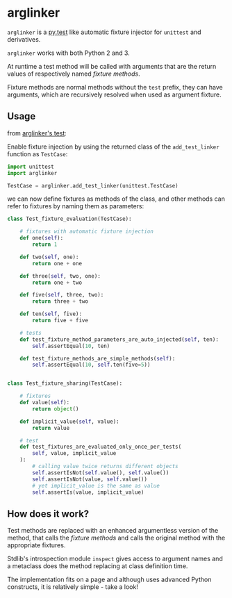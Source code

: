 # arglinker

`arglinker` is a [py.test](http://pytest.org/latest/fixture.html) like automatic
fixture injector for `unittest` and derivatives.

`arglinker` works with both Python 2 and 3.

At runtime a test method will be called with arguments that are the return
values of respectively named *fixture methods*.

Fixture methods are normal methods without the `test` prefix, they can have
arguments, which are recursively resolved when used as argument fixture.


## Usage

from [arglinker's test](https://github.com/krisztianfekete/arglinker/blob/master/test_arglinker.py):

Enable fixture injection by using the returned class of the
`add_test_linker` function as `TestCase`:

```python
import unittest
import arglinker

TestCase = arglinker.add_test_linker(unittest.TestCase)
```

we can now define fixtures as methods of the class, and other methods
can refer to fixtures by naming them as parameters:

```python
class Test_fixture_evaluation(TestCase):

    # fixtures with automatic fixture injection
    def one(self):
        return 1

    def two(self, one):
        return one + one

    def three(self, two, one):
        return one + two

    def five(self, three, two):
        return three + two

    def ten(self, five):
        return five + five

    # tests
    def test_fixture_method_parameters_are_auto_injected(self, ten):
        self.assertEqual(10, ten)

    def test_fixture_methods_are_simple_methods(self):
        self.assertEqual(10, self.ten(five=5))


class Test_fixture_sharing(TestCase):

    # fixtures
    def value(self):
        return object()

    def implicit_value(self, value):
        return value

    # test
    def test_fixtures_are_evaluated_only_once_per_tests(
        self, value, implicit_value
    ):
        # calling value twice returns different objects
        self.assertIsNot(self.value(), self.value())
        self.assertIsNot(value, self.value())
        # yet implicit_value is the same as value
        self.assertIs(value, implicit_value)
```


## How does it work?

Test methods are replaced with an enhanced argumentless version of the method,
that calls the *fixture methods* and calls the original method with the
appropriate fixtures.

Stdlib's introspection module `inspect` gives access to argument names and
a metaclass does the method replacing at class definition time.

The implementation fits on a page and although uses advanced Python constructs,
it is relatively simple - take a look!
